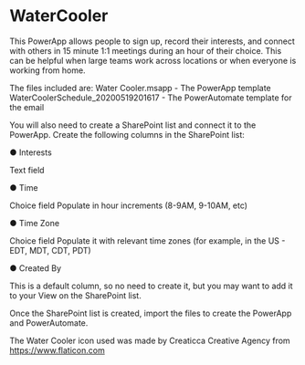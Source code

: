 # WaterCooler
This PowerApp allows people to sign up, record their interests, and connect with others in 15 minute 1:1 meetings during an hour of their choice. This can be helpful when large teams work across locations or when everyone is working from home.

The files included are:
Water Cooler.msapp - The PowerApp template
WaterCoolerSchedule_20200519201617 - The PowerAutomate template for the email

You will also need to create a SharePoint list and connect it to the PowerApp. 
Create the following columns in the SharePoint list:

● Interests

  Text field

● Time

  Choice field
  Populate in hour increments (8-9AM, 9-10AM, etc)

● Time Zone

  Choice field
  Populate it with relevant time zones (for example, in the US - EDT, MDT, CDT, PDT)
  
● Created By

  This is a default column, so no need to create it, but you may want to add it to your View on the SharePoint list.

Once the SharePoint list is created, import the files to create the PowerApp and PowerAutomate.

The Water Cooler icon used was made by Creaticca Creative Agency from https://www.flaticon.com
